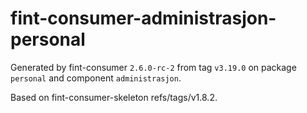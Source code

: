 # fint-consumer-administrasjon-personal

Generated by fint-consumer `2.6.0-rc-2` from tag `v3.19.0` on package `personal` and component `administrasjon`.

Based on fint-consumer-skeleton refs/tags/v1.8.2.
